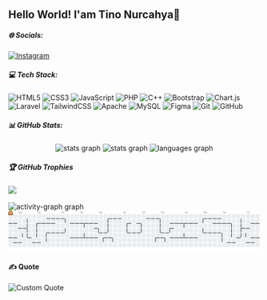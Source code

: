 ## Hello World! I'am Tino Nurcahya👋

##### 🌐 Socials:

[![Instagram](https://img.shields.io/badge/Instagram-%23E4405F.svg?logo=Instagram&logoColor=white)](https://instagram.com/Tino_nrchy)

##### 💻 Tech Stack:

![HTML5](https://img.shields.io/badge/html5-%23E34F26.svg?style=for-the-badge&logo=html5&logoColor=white) ![CSS3](https://img.shields.io/badge/css3-%231572B6.svg?style=for-the-badge&logo=css3&logoColor=white) ![JavaScript](https://img.shields.io/badge/javascript-%23323330.svg?style=for-the-badge&logo=javascript&logoColor=%23F7DF1E) ![PHP](https://img.shields.io/badge/php-%23777BB4.svg?style=for-the-badge&logo=php&logoColor=white) ![C++](https://img.shields.io/badge/c++-%2300599C.svg?style=for-the-badge&logo=c%2B%2B&logoColor=white) ![Bootstrap](https://img.shields.io/badge/bootstrap-%238511FA.svg?style=for-the-badge&logo=bootstrap&logoColor=white) ![Chart.js](https://img.shields.io/badge/chart.js-F5788D.svg?style=for-the-badge&logo=chart.js&logoColor=white) ![Laravel](https://img.shields.io/badge/laravel-%23FF2D20.svg?style=for-the-badge&logo=laravel&logoColor=white) ![TailwindCSS](https://img.shields.io/badge/tailwindcss-%2338B2AC.svg?style=for-the-badge&logo=tailwind-css&logoColor=white) ![Apache](https://img.shields.io/badge/apache-%23D42029.svg?style=for-the-badge&logo=apache&logoColor=white) ![MySQL](https://img.shields.io/badge/mysql-4479A1.svg?style=for-the-badge&logo=mysql&logoColor=white) ![Figma](https://img.shields.io/badge/figma-%23F24E1E.svg?style=for-the-badge&logo=figma&logoColor=white) ![Git](https://img.shields.io/badge/git-%23F05033.svg?style=for-the-badge&logo=git&logoColor=white) ![GitHub](https://img.shields.io/badge/github-%23121011.svg?style=for-the-badge&logo=github&logoColor=white)

##### 📊 GitHub Stats:

<div align="center">
<img src="https://github-readme-stats.vercel.app/api?username=TinoNurcahya&theme=codeSTACKr&hide_border=true&include_all_commits=false&count_private=false)" height="150" alt="stats graph" />
<img src="https://nirzak-streak-stats.vercel.app/?user=TinoNurcahya&theme=codeSTACKr&hide_border=true" 
height="150" alt="stats graph" />
<img src="https://github-readme-stats.vercel.app/api/top-langs/?username=TinoNurcahya&theme=codeSTACKr&hide_border=true&include_all_commits=false&count_private=false&layout=compact" height="150" alt="languages graph" />
</div>

##### 🏆 GitHub Trophies

![](https://github-profile-trophy.vercel.app/?username=TinoNurcahya&theme=tokyo-night&no-frame=false&no-bg=true&margin-w=4)

<img src="https://github-readme-activity-graph.vercel.app/graph?username=TinoNurcahya&radius=16&theme=tokyo-night&area=true&order=5" height="300" alt="activity-graph graph"  />

<picture>
  <source media="(prefers-color-scheme: dark)" srcset="https://raw.githubusercontent.com/TinoNurcahya/TinoNurcahya/output/pacman-contribution-graph-dark.svg">
  <source media="(prefers-color-scheme: light)" srcset="https://raw.githubusercontent.com/TinoNurcahya/TinoNurcahya/output/pacman-contribution-graph.svg">
  <img alt="pacman contribution graph" src="https://raw.githubusercontent.com/TinoNurcahya/TinoNurcahya/output/pacman-contribution-graph.svg">
</picture>

#### ✍️ Quote
![Custom Quote](https://quotes-github-readme.vercel.app/api?type=horizontal&theme=radical&border=true&quote=who%20cares%20if%20we%20don't%20see%20the%20sunshine%20again,%20I%20want%20you%20more%20than%20any%20blue%20sky&author=Tino%20Nurcahya)

